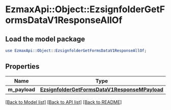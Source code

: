 # EzmaxApi::Object::EzsignfolderGetFormsDataV1ResponseAllOf

## Load the model package
```perl
use EzmaxApi::Object::EzsignfolderGetFormsDataV1ResponseAllOf;
```

## Properties
Name | Type | Description | Notes
------------ | ------------- | ------------- | -------------
**m_payload** | [**EzsignfolderGetFormsDataV1ResponseMPayload**](EzsignfolderGetFormsDataV1ResponseMPayload.md) |  | 

[[Back to Model list]](../README.md#documentation-for-models) [[Back to API list]](../README.md#documentation-for-api-endpoints) [[Back to README]](../README.md)


